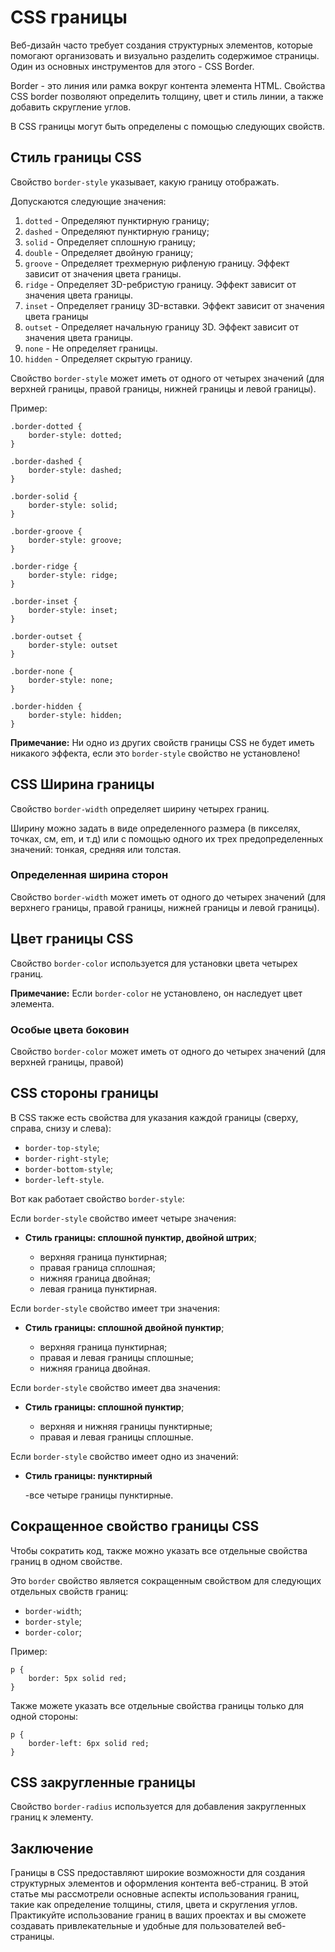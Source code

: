 # CSS границы

Веб-дизайн часто требует создания структурных элементов, которые помогают организовать и визуально разделить содержимое страницы. Один из основных инструментов для этого - CSS Border.

Border - это линия или рамка вокруг контента элемента HTML. Свойства CSS border позволяют определить толщину, цвет и стиль линии, а также добавить скругление углов.

В CSS границы могут быть определены с помощью следующих свойств.

## Стиль границы CSS

Свойство ``border-style`` указывает, какую границу отображать.

Допускаются следующие значения:

1. ``dotted`` - Определяют пунктирную границу;
2. ``dashed`` - Определяют пунктирную границу;
3. ``solid`` - Определяет сплошную границу;
4. ``double`` - Определяет двойную границу;
5. ``groove`` - Определяет трехмерную рифленую границу. Эффект зависит от значения цвета границы.
6. ``ridge`` - Определяет 3D-ребристую границу. Эффект зависит от значения цвета границы.
7. ``inset`` - Определяет границу 3D-вставки. Эффект зависит от значения цвета границы
8. ``outset`` - Определяет начальную границу 3D. Эффект зависит от значения цвета границы.
9. ``none`` - Не определяет границы.
10. ``hidden`` - Определяет скрытую границу.

Свойство ``border-style`` может иметь от одного от четырех значений (для верхней границы, правой границы, нижней границы и левой границы).

Пример:

```
.border-dotted {
    border-style: dotted;
}

.border-dashed {
    border-style: dashed;
}

.border-solid {
    border-style: solid;
}

.border-groove {
    border-style: groove;
}

.border-ridge {
    border-style: ridge;
}

.border-inset {
    border-style: inset;
}

.border-outset {
    border-style: outset
}

.border-none {
    border-style: none;
}

.border-hidden {
    border-style: hidden;
}
```

**Примечание:** Ни одно из других свойств границы CSS не будет иметь никакого эффекта, если это ``border-style`` свойство не установлено!

## CSS Ширина границы

Свойство ``border-width`` определяет ширину четырех границ.

Ширину можно задать в виде определенного размера (в пикселях, точках, см, em, и т.д) или с помощью одного их трех предопределенных значений: тонкая, средняя или толстая.

### Определенная ширина сторон

Свойство ``border-width`` может иметь от одного до четырех значений (для верхнего границы, правой границы, нижней границы и левой границы).

## Цвет границы CSS

Свойство ``border-color`` используется для установки цвета четырех границ.

**Примечание:** Если ``border-color`` не установлено, он наследует цвет элемента.

### Особые цвета боковин

Свойство ``border-color`` может иметь от одного до четырех значений (для верхней границы, правой)

## CSS стороны границы

В CSS также есть свойства для указания каждой границы (сверху, справа, снизу и слева):

- ``border-top-style``;
- ``border-right-style``;
- ``border-bottom-style``;
- ``border-left-style``.

Вот как работает свойство ``border-style``:

Если ``border-style`` свойство имеет четыре значения:

- **Стиль границы: сплошной пунктир, двойной штрих**;

    - верхняя граница пунктирная;
    - правая граница сплошная;
    - нижняя граница двойная;
    - левая граница пунктирная.

Если ``border-style`` свойство имеет три значения:

- **Стиль границы: сплошной двойной пунктир**;

    - верхняя граница пунктирная;
    - правая и левая границы сплошные;
    - нижняя граница двойная.

Если ``border-style`` свойство имеет два значения:

- **Стиль границы: сплошной пунктир**;

    - верхняя и нижняя границы пунктирные;
    - правая и левая границы сплошные.

Если ``border-style`` свойство имеет одно из значений:

- **Стиль границы: пунктирный**

    -все четыре границы пунктирные.

## Сокращенное свойство границы CSS

Чтобы сократить код, также можно указать все отдельные свойства границ в одном свойстве.

Это ``border`` свойство является сокращенным свойством для следующих отдельных свойств границ:

- ``border-width``;
- ``border-style``;
- ``border-color``;

Пример:

```
p {
    border: 5px solid red;
}
```

Также можете указать все отдельные свойства границы только для одной стороны:

```
p {
    border-left: 6px solid red;
}
```

## CSS закругленные границы

Свойство ``border-radius`` используется для добавления закругленных границ к элементу.

## Заключение

Границы в CSS предоставляют широкие возможности для создания структурных элементов и оформления контента веб-страниц. В этой статье мы рассмотрели основные аспекты использования границ, такие как определение толщины, стиля, цвета и скругления углов. Практикуйте использование границ в ваших проектах и вы сможете создавать привлекательные и удобные для пользователей веб-страницы.